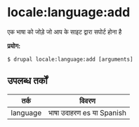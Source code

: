# locale:language:add
एक भाषा को जोड़े जो आप के साइट द्वारा सपोर्ट होना है

**प्रयोग:**
```
$ drupal locale:language:add [arguments]
```

## उपलब्ध तर्कों
तर्क | विवरण
---------|-------------
language | भाषा उदाहरण es या Spanish
